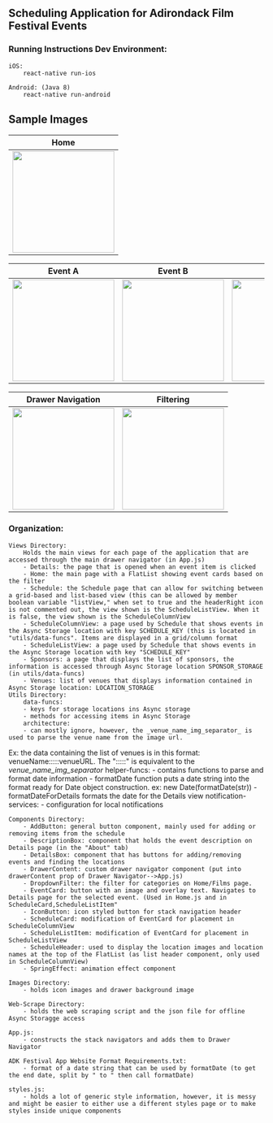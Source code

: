 ## Scheduling Application for Adirondack Film Festival Events

### Running Instructions Dev Environment:

	iOS:
		react-native run-ios

	Android: (Java 8)
		react-native run-android



## Sample Images
| Home |
| :---: |
| <img src="https://user-images.githubusercontent.com/38144750/90810671-59371800-e2f1-11ea-8da6-4b0f1acb9bfe.png" width="200"> |

| Event A | Event B | Event C | 
| :---: | :---: | :---: |
| <img src="https://user-images.githubusercontent.com/38144750/90810635-49b7cf00-e2f1-11ea-8873-da602d5332cb.png" width="200"> | <img src="https://user-images.githubusercontent.com/38144750/90810654-51777380-e2f1-11ea-81c0-873d1a8ed5a8.png" width="200"> | <img src="https://user-images.githubusercontent.com/38144750/90810667-5805eb00-e2f1-11ea-887a-e8166d51aac0.png" width="200"> |


| Drawer Navigation | Filtering |
| :---: | :---: |
| <img src="https://user-images.githubusercontent.com/38144750/90810668-589e8180-e2f1-11ea-9124-65d34ea0cc51.png" width="200"> | <img src="https://user-images.githubusercontent.com/38144750/90810669-589e8180-e2f1-11ea-94cf-3f4d0463cbaa.png" width="200"> |

### Organization:
	Views Directory:
		Holds the main views for each page of the application that are accessed through the main drawer navigator (in App.js)
		- Details: the page that is opened when an event item is clicked
		- Home: the main page with a FlatList showing event cards based on the filter
		- Schedule: the Schedule page that can allow for switching between a grid-based and list-based view (this can be allowed by member boolean variable "listView," when set to true and the headerRight icon is not commented out, the view shown is the ScheduleListView. When it is false, the view shown is the ScheduleColumnView
		- ScheduleColumnView: a page used by Schedule that shows events in the Async Storage location with key SCHEDULE_KEY (this is located in "utils/data-funcs". Items are displayed in a grid/column format
		- ScheduleListView: a page used by Schedule that shows events in the Async Storage location with key "SCHEDULE_KEY"
		- Sponsors: a page that displays the list of sponsors, the information is accessed through Async Storage location SPONSOR_STORAGE (in utils/data-funcs)
		- Venues: list of venues that displays information contained in Async Storage location: LOCATION_STORAGE
	Utils Directory:
		data-funcs:
		- keys for storage locations ins Async storage
		- methods for accessing items in Async Storage
		architecture:
		- can mostly ignore, however, the _venue_name_img_separator_ is used to parse the venue name from the image url.
Ex: the data containing the list of venues is in this format: venueName:::::venueURL. The ":::::" is equivalent to the _venue_name_img_separator_
		helper-funcs:
		- contains functions to parse and format date information
		- formatDate function puts a date string into the format ready for Date object construction. ex: new Date(formatDate(str))
		- formatDateForDetails formats the date for the Details view
		notification-services:
		- configuration for local notifications

	Components Directory:
		- AddButton: general button component, mainly used for adding or removing items from the schedule
		- DescriptionBox: component that holds the event description on Details page (in the "About" tab)
		- DetailsBox: component that has buttons for adding/removing events and finding the locations
		- DrawerContent: custom drawer navigator component (put into drawerContent prop of Drawer Navigator-->App.js)
		- DropdownFilter: the filter for categories on Home/Films page.
		- EventCard: button with an image and overlay text. Navigates to Details page for the selected event. (Used in Home.js and in ScheduleCard,ScheduleListItem"
		- IconButton: icon styled button for stack navigation header
		- ScheduleCard: modification of EventCard for placement in ScheduleColumnView
		- ScheduleListItem: modification of EventCard for placement in ScheduleListView
		- ScheduleHeader: used to display the location images and location names at the top of the FlatList (as list header component, only used in ScheduleColumnView)
		- SpringEffect: animation effect component

	Images Directory:
		- holds icon images and drawer background image

	Web-Scrape Directory:
		- holds the web scraping script and the json file for offline Async Storagge access

	App.js:
		- constructs the stack navigators and adds them to Drawer Navigator

	ADK Festival App Website Format Requirements.txt:
		- format of a date string that can be used by formatDate (to get the end date, split by " to " then call formatDate)

	styles.js:
		- holds a lot of generic style information, however, it is messy and might be easier to either use a different styles page or to make styles inside unique components
		
